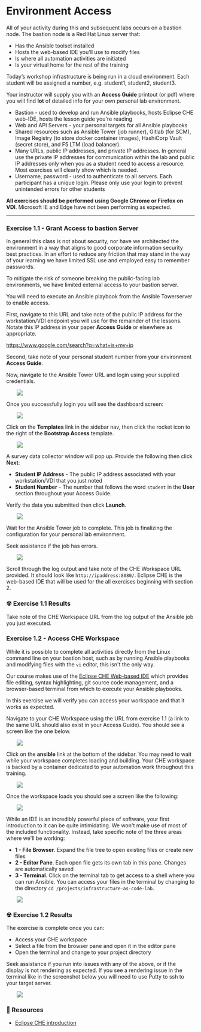 # Environment Access

All of your activity during this and subsequent labs occurs on a bastion node.  The bastion
node is a Red Hat Linux server that:

 - Has the Ansible toolset installed
 - Hosts the web-based IDE you'll use to modify files
 - Is where all automation activities are initiated
 - Is your virtual home for the rest of the training

Today’s workshop infrastructure is being run in a cloud environment.
Each student will be assigned a number, e.g. student1, student2, student3.
 
Your instructor will supply you with an **Access Guide** printout (or pdf)
where you will find **lot** of detailed info for your own personal lab environment.

 - Bastion - used to develop and run Ansible playbooks, hosts Eclipse CHE web-IDE, hosts the lesson
   guide you're reading
 - Web and API Servers - your personal targets for all Ansible playbooks
 - Shared resources such as Ansible Tower (job runner), Gitlab (for SCM), Image Registry (to store docker
   container images), HashiCorp Vault (secret store), and F5 LTM (load balancer).
 - Many URLs, public IP addresses, and private IP addresses.  In general use the private IP addresses
   for communication within the lab and public IP addresses only when you as a student need to access
   a resource.  Most exercises will clearly show which is needed.
 - Username, password - used to authenticate to all servers.  Each participant has a unique login.
   Please only use your login to prevent unintended errors for other students

**All exercises should be performed using Google Chrome or Firefox on VDI**.  Microsoft IE and Edge
have not been performing as expected.

<hr>

### Exercise 1.1 - Grant Access to bastion Server

In general this class is not about security, nor have we architected the environment in a way that
aligns to good corporate information security best practices.  In an effort to reduce any friction
that may stand in the way of your learning we have limited SSL use and employed easy to remember
passwords.

To mitigate the risk of someone breaking the public-facing lab environments, we have limited external
access to your bastion server.  

You will need to execute an Ansible playbook from the Ansible Towerserver to enable access.

First, navigate to this URL and take note of the public IP address for the workstation/VDI endpoint
you will use for the remainder of the lessons.  Notate this IP address in your paper **Access Guide**
or elsewhere as appropriate.

https://www.google.com/search?q=what+is+my+ip

Second, take note of your personal student number from your environment **Access Guide**.

Now, navigate to the Ansible Tower URL and login using your supplied credentials.

<img src="/images/introduction/awx_login_screenshot.png" style="margin-left:2em;max-width:90%;">

Once you successfully login you will see the dashboard screen:

<img src="/images/introduction/awx_dashboard.png" style="margin-left:2em;max-width:90%;">

Click on the **Templates** link in the sidebar nav, then click the rocket icon to the right of the
**Bootstrap Access** template.

<img src="/images/introduction/awx_templates.png" style="margin-left:2em;max-width:90%;">

A survey data collector window will pop up.  Provide the following then click **Next**:

* **Student IP Address** - The public IP address associated with your workstation/VDI that you just
  noted
* **Student Number** - The number that follows the word `student` in the **User** section throughout
  your Access Guide.

Verify the data you submitted then click **Launch**.

<img src="/images/introduction/awx_survey.png" style="margin-left:2em;max-width:90%;">

Wait for the Ansible Tower job to complete.  This job is finalizing the configuration for your
personal lab environment.

Seek assistance if the job has errors.

<img src="/images/introduction/awx_bootstrap_complete.png" style="margin-left:2em;max-width:90%;">

Scroll through the log output and take note of the CHE Workspace URL provided.  It should look
like ```http://ipaddress:8080/```.  Eclipse CHE is the web-based IDE that will be used for the all
exercises beginning with section 2.


### ☢ Exercise 1.1 Results

Take note of the CHE Workspace URL from the log output of the Ansible job you just executed.



### Exercise 1.2 - Access CHE Workspace

While it is possible to complete all activities directly from the Linux command line on your bastion host, such
as by running Ansible playbooks and modifying files with the `vi` editor, this isn't the only way.  

Our course makes use of the [Eclipse CHE Web-based IDE](https://www.eclipse.org/che/) which provides file 
editing, syntax highlighting, git source code management, and a browser-based terminal from which to execute 
your Ansible playbooks.

In this exercise we will verify you can access your workspace and that it works as expected.

Navigate to your CHE Workspace using the URL from exercise 1.1 (a link to the same URL should also exist in
your Access Guide).  You should see a screen like the one below.

<img src="/images/introduction/che_dashboard.png" style="margin-left:2em;max-width:90%;">

Click on the **ansible** link at the bottom of the sidebar.  You may need to wait while your workspace
completes loading and building.  Your CHE workspace is backed by a container dedicated to your
automation work throughout this training.

<img src="/images/introduction/che_workspace_loading.png" style="margin-left:2em;max-width:90%;">

Once the workspace loads you should see a screen like the following:

<img src="/images/introduction/che_workspace.png" style="margin-left:2em;max-width:90%;">

While an IDE is an incredibly powerful piece of software, your first introduction to it can be quite
intimidating.  We won't make use of most of the included functionality.  Instead, take specific note
of the three areas where we'll be working:

* **1 - File Browser**.  Expand the file tree to open existing files or create new files
* **2 - Editor Pane**.  Each open file gets its own tab in this pane.  Changes are automatically saved
* **3 - Terminal**.  Click on the terminal tab to get access to a shell where you can run Ansible.
  You can access your files in the terminal  by changing to the directory `cd /projects/infrastructure-as-code-lab`.

<img src="/images/introduction/che_workspace_markedup.png" style="margin-left:2em;max-width:90%;">


### ☢ Exercise 1.2 Results

The exercise is complete once you can:

* Access your CHE workspace
* Select a file from the browser pane and open it in the editor pane
* Open the terminal and change to your project directory

Seek assistance if you run into issues with any of the above, or if the display is not rendering
as expected.  If you see a rendering issue in the terminal like in the screenshot below you will
need to use Putty to ssh to your target server.

<img src="/images/introduction/che_terminal_broken.png" style="margin-left:2em;max-width:90%;">


### 📗 Resources

 - [Eclipse CHE introduction](https://www.eclipse.org/che/docs/che-6/index.html)

